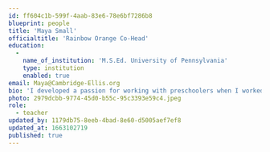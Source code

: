 ```yaml
---
id: ff604c1b-599f-4aab-83e6-78e6bf7286b8
blueprint: people
title: 'Maya Small'
officialtitle: 'Rainbow Orange Co-Head'
education:
  -
    name_of_institution: 'M.S.Ed. University of Pennsylvania'
    type: institution
    enabled: true
email: Maya@Cambridge-Ellis.org
bio: 'I developed a passion for working with preschoolers when I worked at my own preschool in Washington, DC as a teenager. I have gained experience in a variety of contexts from summer camps to literacy tutoring through AmeriCorps. Last school year, I was a kindergarten student teacher in Philadelphia while I earned my master’s in education with a focus on urban education and social justice. I am thrilled to join the Cambridge-Ellis community, where I hope to foster a warm, creative, and equitable environment. In my free time, I love to read and write, explore cities, and watch sitcoms!'
photo: 2979dcbb-9774-45d0-b55c-95c3393e59c4.jpeg
role:
  - teacher
updated_by: 1179db75-8eeb-4bad-8e60-d5005aef7ef8
updated_at: 1663102719
published: true
---
```

